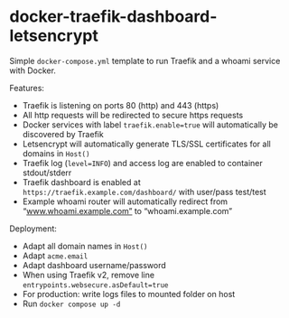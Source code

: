 # docker-traefik-dashboard-letsencrypt

Simple `docker-compose.yml` template to run Traefik and a whoami service with Docker.

Features:

- Traefik is listening on ports 80 (http) and 443 (https)
- All http requests will be redirected to secure https requests
- Docker services with label `traefik.enable=true` will automatically be discovered by Traefik
- Letsencrypt will automatically generate TLS/SSL certificates for all domains in `Host()`
- Traefik log (`level=INFO`) and access log are enabled to container stdout/stderr
- Traefik dashboard is enabled at `https://traefik.example.com/dashboard/` with user/pass test/test
- Example whoami router will automatically redirect from “www.whoami.example.com” to “whoami.example.com”

Deployment:

- Adapt all domain names in `Host()`
- Adapt `acme.email`
- Adapt dashboard username/password
- When using Traefik v2, remove line `entrypoints.websecure.asDefault=true`
- For production: write logs files to mounted folder on host
- Run `docker compose up -d`

